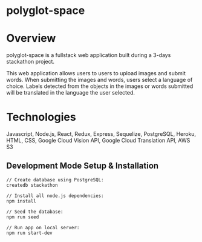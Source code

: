# polyglot-space



# Overview

polyglot-space is a fullstack web application built during a 3-days stackathon project.

This web application allows users to users to upload images and submit words. When submitting the images and words, users select a language of choice. Labels detected from the objects in the images or words submitted will be translated in the language the user selected.

# Technologies

Javascript, Node.js, React, Redux, Express, Sequelize, PostgreSQL, Heroku,  HTML, CSS, Google Cloud Vision API, Google Cloud Translation API, AWS S3

## Development Mode Setup & Installation

```
// Create database using PostgreSQL:
createdb stackathon

// Install all node.js dependencies:
npm install

// Seed the database:
npm run seed

// Run app on local server:
npm run start-dev
